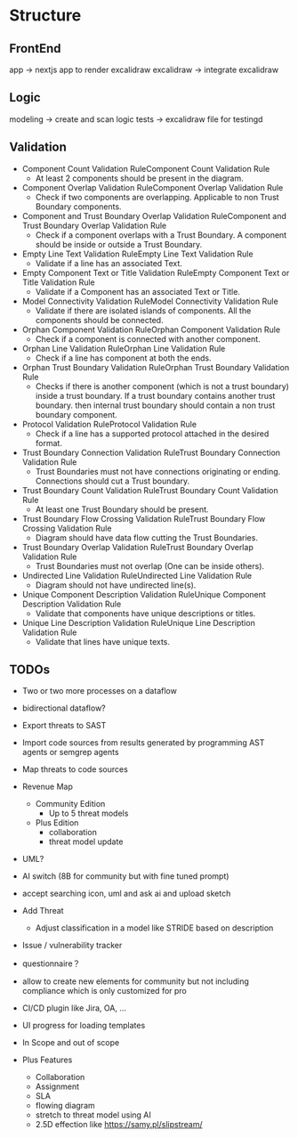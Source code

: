 # Structure
## FrontEnd
app -> nextjs app to render excalidraw
excalidraw -> integrate excalidraw

## Logic
modeling -> create and scan logic
tests -> excalidraw file for testingd

## Validation
- Component Count Validation RuleComponent Count Validation Rule
  - At least 2 components should be present in the diagram.
- Component Overlap Validation RuleComponent Overlap Validation Rule
  - Check if two components are overlapping. Applicable to non Trust Boundary components.
- Component and Trust Boundary Overlap Validation RuleComponent and Trust Boundary Overlap Validation Rule
  - Check if a component overlaps with a Trust Boundary. A component should be inside or outside a Trust Boundary.
- Empty Line Text Validation RuleEmpty Line Text Validation Rule
  - Validate if a line has an associated Text.
- Empty Component Text or Title Validation RuleEmpty Component Text or Title Validation Rule
  - Validate if a Component has an associated Text or Title.
- Model Connectivity Validation RuleModel Connectivity Validation Rule
  - Validate if there are isolated islands of components. All the components should be connected.
- Orphan Component Validation RuleOrphan Component Validation Rule
  - Check if a component is connected with another component.
- Orphan Line Validation RuleOrphan Line Validation Rule
  - Check if a line has component at both the ends.
- Orphan Trust Boundary Validation RuleOrphan Trust Boundary Validation Rule
  - Checks if there is another component (which is not a trust boundary) inside a trust boundary. If a trust boundary contains another trust boundary. then internal trust boundary should contain a non trust boundary component.
- Protocol Validation RuleProtocol Validation Rule
  - Check if a line has a supported protocol attached in the desired format.
- Trust Boundary Connection Validation RuleTrust Boundary Connection Validation Rule
  - Trust Boundaries must not have connections originating or ending. Connections should cut a Trust boundary.
- Trust Boundary Count Validation RuleTrust Boundary Count Validation Rule
  - At least one Trust Boundary should be present.
- Trust Boundary Flow Crossing Validation RuleTrust Boundary Flow Crossing Validation Rule
  - Diagram should have data flow cutting the Trust Boundaries.
- Trust Boundary Overlap Validation RuleTrust Boundary Overlap Validation Rule
  - Trust Boundaries must not overlap (One can be inside others).
- Undirected Line Validation RuleUndirected Line Validation Rule
  - Diagram should not have undirected line(s).
- Unique Component Description Validation RuleUnique Component Description Validation Rule
  - Validate that components have unique descriptions or titles.
- Unique Line Description Validation RuleUnique Line Description Validation Rule
  - Validate that lines have unique texts.

## TODOs
- Two or two more processes on a dataflow
- bidirectional dataflow?
- Export threats to SAST
- Import code sources from results generated by programming AST agents or semgrep agents
- Map threats to code sources
- Revenue Map
    - Community Edition
        - Up to 5 threat models
    - Plus Edition
        - collaboration
        - threat model update
- UML?
- AI switch (8B for community but with fine tuned prompt)
- accept searching icon, uml and ask ai and upload sketch
- Add Threat
    - Adjust classification in a model like STRIDE based on description
- Issue / vulnerability tracker
- questionnaire？
- allow to create new elements for community but not including compliance which is only customized for pro
- CI/CD plugin like Jira, OA, …
- UI progress for loading templates
- In Scope and out of scope

- Plus Features
  - Collaboration
  - Assignment
  - SLA
  - flowing diagram
  - stretch to threat model using AI
  - 2.5D effection like https://samy.pl/slipstream/